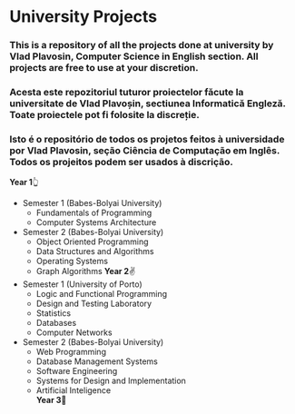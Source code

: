 # University Projects
### This is a repository of all the projects done at university by Vlad Plavosin, Computer Science in English section. All projects are free to use at your discretion. 
### Acesta este repozitoriul tuturor proiectelor făcute la universitate de Vlad Plavoșin, sectiunea Informatică Engleză. Toate proiectele pot fi folosite la discreție.
### Isto é o repositório de todos os projetos feitos à universidade por Vlad Plavosin, seção Ciência de Computação em Inglês. Todos os projeitos podem ser usados à discrição.

**Year 1**:point_up_2:	
- Semester 1 (Babes-Bolyai University)
  - Fundamentals of Programming
  - Computer Systems Architecture
- Semester 2 (Babes-Bolyai University)
  - Object Oriented Programming
  - Data Structures and Algorithms
  - Operating Systems
  - Graph Algorithms
**Year 2**:v:
- Semester 1 (University of Porto)
  - Logic and Functional Programming
  - Design and Testing Laboratory
  - Statistics
  - Databases
  - Computer Networks<br>
- Semester 2 (Babes-Bolyai University)
  - Web Programming
  - Database Management Systems
  - Software Engineering
  - Systems for Design and Implementation
  - Artificial Inteligence<br>
**Year 3**:love_you_gesture: